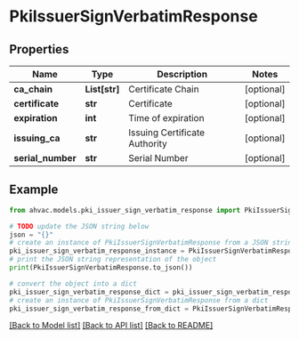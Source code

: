 # PkiIssuerSignVerbatimResponse


## Properties

Name | Type | Description | Notes
------------ | ------------- | ------------- | -------------
**ca_chain** | **List[str]** | Certificate Chain | [optional] 
**certificate** | **str** | Certificate | [optional] 
**expiration** | **int** | Time of expiration | [optional] 
**issuing_ca** | **str** | Issuing Certificate Authority | [optional] 
**serial_number** | **str** | Serial Number | [optional] 

## Example

```python
from ahvac.models.pki_issuer_sign_verbatim_response import PkiIssuerSignVerbatimResponse

# TODO update the JSON string below
json = "{}"
# create an instance of PkiIssuerSignVerbatimResponse from a JSON string
pki_issuer_sign_verbatim_response_instance = PkiIssuerSignVerbatimResponse.from_json(json)
# print the JSON string representation of the object
print(PkiIssuerSignVerbatimResponse.to_json())

# convert the object into a dict
pki_issuer_sign_verbatim_response_dict = pki_issuer_sign_verbatim_response_instance.to_dict()
# create an instance of PkiIssuerSignVerbatimResponse from a dict
pki_issuer_sign_verbatim_response_from_dict = PkiIssuerSignVerbatimResponse.from_dict(pki_issuer_sign_verbatim_response_dict)
```
[[Back to Model list]](../README.md#documentation-for-models) [[Back to API list]](../README.md#documentation-for-api-endpoints) [[Back to README]](../README.md)


